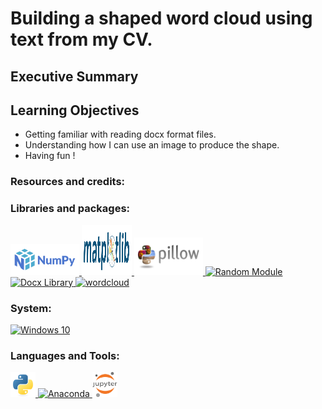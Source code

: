 # Building a shaped word cloud using text from my CV. 

## Executive Summary 



## Learning Objectives 
* Getting familiar with reading docx format files. 
* Understanding how I can use an image to produce the shape.  
* Having fun !



### Resources and credits: 



<h3 align="left">Libraries and packages:</h3>
<p align="left"> 
     <a href="https://numpy.org/doc/stable/" target="_blank"> <img src="icons/numpy.png" alt="NumPy" width="110" height="50"/> </a>
      <a href="https://matplotlib.org/stable/contents.html" target="_blank"> <img src="icons/matplotlib.svg" alt="Matplolib" width="80" height="80"/> </a>
     <a href="https://pillow.readthedocs.io/en/stable/" target="_blank"> <img src="icons/pillow.png" alt="pillow " width="110" height="60"/> </a>
     <a href="https://docs.python.org/3/library/random.html" target="_blank"> <img src="icons/seaborn.svg" alt="Random Module" width="60" height="60"/> </a>
        <a href="https://python-docx.readthedocs.io/en/latest/index.html" target="_blank"> <img src="icons/seaborn.svg" alt="Docx Library " width="60" height="60"/> </a>
     <a href="https://amueller.github.io/word_cloud/" target="_blank"> <img src="icons/.png" alt="wordcloud" width="60" height="60"/> </a>
</p>
 
 
<h3 align="left">System:</h3>
<p align="left"> 
    <a href="https://www.microsoft.com/en-us/windows/get-windows-10" target="_blank"> <img src="https://www.pngkit.com/png/detail/19-194579_upgrade-gobierno-open-business-logo-windows-10-home.png" alt="Windows 10" width="60" height="60"/> </a>
</p>


<h3 align="left">Languages and Tools:</h3>
<p align="left"> 
    <a href="https://www.python.org" target="_blank"> <img src="https://raw.githubusercontent.com/devicons/devicon/master/icons/python/python-original.svg" alt="python" width="40" height="40"/> </a> 
    <a href="https://anaconda.org/" target="_blank"> <img src="https://www.clipartkey.com/mpngs/m/227-2271689_transparent-anaconda-logo-png.png" alt="Anaconda" width="40" height="40"/> </a> 
    <a href="https://jupyter.org/" target="_blank"> <img src="https://raw.githubusercontent.com/devicons/devicon/master/icons/jupyter/jupyter-original-wordmark.svg" alt="Jupyter Notebook" width="40" height="40"/> </a> 
</p>
